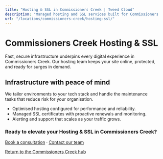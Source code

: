 ```yaml
---
title: "Hosting & SSL in Commissioners Creek | Tweed Cloud"
description: "Managed hosting and SSL services built for Commissioners Creek organisations."
url: "/locations/commissioners-creek/hosting-ssl/"
---
```


# Commissioners Creek Hosting & SSL

Fast, secure infrastructure underpins every digital experience in Commissioners Creek. Our hosting team keeps your site online, protected, and ready for surges in demand.

## Infrastructure with peace of mind

We tailor environments to your tech stack and handle the maintenance tasks that reduce risk for your organisation.

- Optimised hosting configured for performance and reliability.
- Managed SSL certificates with proactive renewals and monitoring.
- Alerting and support that scales as your traffic grows.

### Ready to elevate your Hosting & SSL in Commissioners Creek?

[Book a consultation](/consultation/) · [Contact our team](/contact/)

[Return to the Commissioners Creek hub](/locations/commissioners-creek/)
